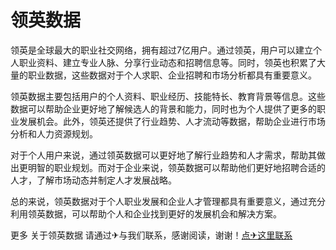 # 领英数据

领英是全球最大的职业社交网络，拥有超过7亿用户。通过领英，用户可以建立个人职业资料、建立专业人脉、分享行业动态和招聘信息等。同时，领英也积累了大量的职业数据，这些数据对于个人求职、企业招聘和市场分析都具有重要意义。

领英数据主要包括用户的个人资料、职业经历、技能特长、教育背景等信息。这些数据可以帮助企业更好地了解候选人的背景和能力，同时也为个人提供了更多的职业发展机会。此外，领英还提供了行业趋势、人才流动等数据，帮助企业进行市场分析和人力资源规划。

对于个人用户来说，通过领英数据可以更好地了解行业趋势和人才需求，帮助其做出更明智的职业规划。而对于企业来说，领英数据可以帮助他们更好地招聘合适的人才，了解市场动态并制定人才发展战略。

总的来说，领英数据对于个人职业发展和企业人才管理都具有重要意义，通过充分利用领英数据，可以帮助个人和企业找到更好的发展机会和解决方案。

更多 关于领英数据 请通过✈与我们联系，感谢阅读，谢谢！[点✈这里联系](https://ss.k02.cc)